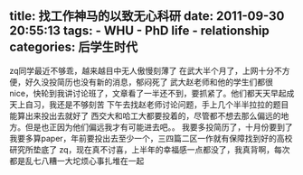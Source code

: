 title: 找工作神马的以致无心科研
date: 2011-09-30 20:55:13
tags: 
    - WHU
    - PhD life
    - relationship
categories: 后学生时代
---

zq同学最近不够乖，越来越目中无人傲慢刻薄了
在武大半个月了，上网十分不方便，好久没投简历也没有新的消息，郁闷死了
武大赵老师和他的学生们都很nice，快轮到我讲讨论班了，文章看了一半还不到，要抓紧了。他们都天天早起成天上自习，我还是不够刻苦
下午去找赵老师讨论问题，手上几个半半拉拉的题目能算出来投出去就好了
西交大和哈工大都要投着的，尽管都不想去那么偏远的地方。但是也正因为他们偏远我才有可能进去吧。。
我要多投简历了，十月份要到了
我要多算paper，年前要投出去至少一个，三四篇二区一作就有保障找到好的高校研究所垫底了
zq，现在真不讨喜，上半年的幸福感一点都没了，我真背啊，每次都是乱七八糟一大坨烦心事扎堆在一起


